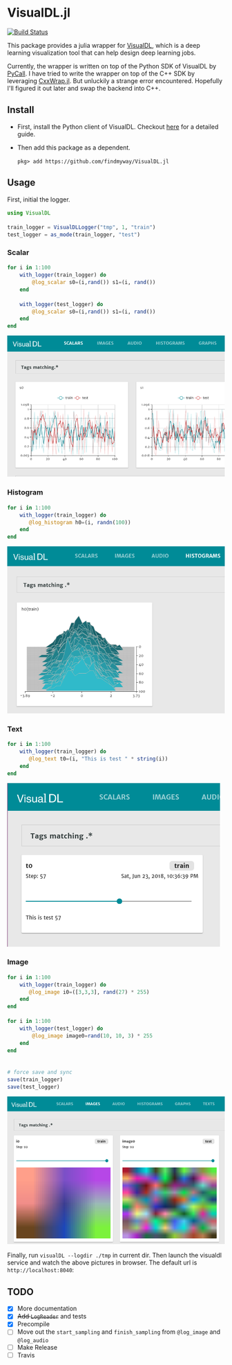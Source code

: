 # VisualDL.jl

[![Build Status](https://travis-ci.org/findmyway/VisualDL.jl.svg?branch=master)](https://travis-ci.org/findmyway/VisualDL.jl)

This package provides a julia wrapper for [VisualDL](https://github.com/PaddlePaddle/VisualDL), which is a deep learning visualization tool that can help design deep learning jobs.

Currently, the wrapper is written on top of the Python SDK of VisualDL by [PyCall](https://github.com/JuliaPy/PyCall.jl). I have tried to write the wrapper on top of the C++ SDK by leveraging [CxxWrap.jl](https://github.com/JuliaInterop/CxxWrap.jl). But unluckily a strange error encountered. Hopefully I'll figured it out later and swap the backend into C++.

## Install

- First, install the Python client of VisualDL. Checkout [here](https://github.com/PaddlePaddle/VisualDL#install-with-virtualenv) for a detailed guide. 

- Then add this package as a dependent.

    `pkg> add https://github.com/findmyway/VisualDL.jl`

## Usage

First, initial the logger.

```julia
using VisualDL

train_logger = VisualDLLogger("tmp", 1, "train")
test_logger = as_mode(train_logger, "test")
```

### Scalar

```julia
for i in 1:100
    with_logger(train_logger) do
        @log_scalar s0=(i,rand()) s1=(i, rand())
    end

    with_logger(test_logger) do
        @log_scalar s0=(i,rand()) s1=(i, rand())
    end
end
```

![](docs/src/images/scalar_example.png)

### Histogram

```julia
for i in 1:100
    with_logger(train_logger) do
       @log_histogram h0=(i, randn(100))
    end
end
```

![](docs/src/images/histogram_example.png)

### Text

```julia
for i in 1:100
    with_logger(train_logger) do
       @log_text t0=(i, "This is test " * string(i))
    end
end
```

![](docs/src/images/text_example.png)

### Image

```julia
for i in 1:100
    with_logger(train_logger) do
       @log_image i0=([3,3,3], rand(27) * 255)
    end
end

for i in 1:100
    with_logger(test_logger) do
        @log_image image0=rand(10, 10, 3) * 255
    end
end


# force save and sync
save(train_logger)
save(test_logger)
```

![](docs/src/images/image_example.png)

Finally, run `visualDL --logdir ./tmp` in current dir. Then launch the visualdl service and watch the above pictures in browser. The default url is `http://localhost:8040`:



## TODO

- [x] More documentation
- [x] ~~Add `LogReader`~~ and tests
- [x] Precompile
- [ ] Move out the `start_sampling` and `finish_sampling` from `@log_image` and `@log_audio`
- [ ] Make Release
- [ ] Travis